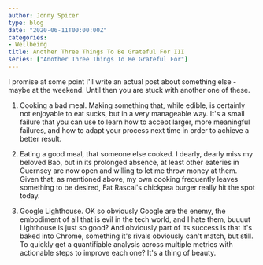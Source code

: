 ```yaml
---
author: Jonny Spicer
type: blog
date: "2020-06-11T00:00:00Z"
categories:
- Wellbeing
title: Another Three Things To Be Grateful For III
series: ["Another Three Things To Be Grateful For"]
---
```

I promise at some point I'll write an actual post about something else - maybe at the weekend. Until then you are stuck with another one of these.

1. Cooking a bad meal. Making something that, while edible, is certainly not enjoyable to eat sucks, but in a very manageable way. It's a small failure that you can use
to learn how to accept larger, more meaningful failures, and how to adapt your process next time in order to achieve a better result.

2. Eating a good meal, that someone else cooked. I dearly, dearly miss my beloved Bao, but in its prolonged absence, at least other eateries in Guernsey are now open and
willing to let me throw money at them. Given that, as mentioned above, my own cooking frequently leaves something to be desired, Fat Rascal's chickpea burger really hit
the spot today.

3. Google Lighthouse. OK so obviously Google are the enemy, the embodiment of all that is evil in the tech world, and I hate them, buuuut Lighthouse is just so good? And
obviously part of its success is that it's baked into Chrome, something it's rivals obviously can't match, but still. To quickly get a quantifiable analysis across
multiple metrics with actionable steps to improve each one? It's a thing of beauty.
